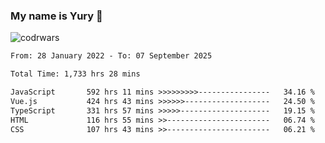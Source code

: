 ### My name is Yury 👋 
![codrwars](https://www.codewars.com/users/litury/badges/micro) 


<!--START_SECTION:waka-->

```txt
From: 28 January 2022 - To: 07 September 2025

Total Time: 1,733 hrs 28 mins

JavaScript       592 hrs 11 mins >>>>>>>>>----------------   34.16 %
Vue.js           424 hrs 43 mins >>>>>>-------------------   24.50 %
TypeScript       331 hrs 57 mins >>>>>--------------------   19.15 %
HTML             116 hrs 55 mins >>-----------------------   06.74 %
CSS              107 hrs 43 mins >>-----------------------   06.21 %
```

<!--END_SECTION:waka-->

